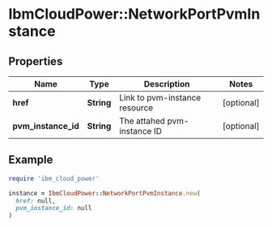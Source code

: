 # IbmCloudPower::NetworkPortPvmInstance

## Properties

| Name | Type | Description | Notes |
| ---- | ---- | ----------- | ----- |
| **href** | **String** | Link to pvm-instance resource | [optional] |
| **pvm_instance_id** | **String** | The attahed pvm-instance ID | [optional] |

## Example

```ruby
require 'ibm_cloud_power'

instance = IbmCloudPower::NetworkPortPvmInstance.new(
  href: null,
  pvm_instance_id: null
)
```

